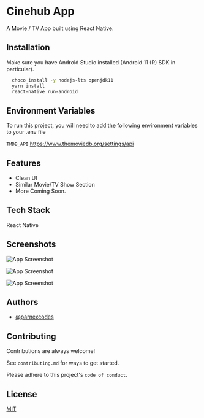 
# Cinehub App

A Movie / TV App built using React Native.




## Installation

Make sure you have Android Studio installed (Android 11 (R) SDK in particular).

```bash
  choco install -y nodejs-lts openjdk11
  yarn install
  react-native run-android
```
    
## Environment Variables

To run this project, you will need to add the following environment variables to your .env file

`TMDB_API` https://www.themoviedb.org/settings/api


## Features

- Clean UI
- Similar Movie/TV Show Section
- More Coming Soon.

## Tech Stack

React Native


## Screenshots

![App Screenshot](https://i.imgur.com/iLYBk4K.png)


![App Screenshot](https://i.imgur.com/YCLrhDd.png)


![App Screenshot](https://i.imgur.com/GPcNc58.png)


## Authors

- [@parnexcodes](https://www.github.com/parnexcodes)


## Contributing

Contributions are always welcome!

See `contributing.md` for ways to get started.

Please adhere to this project's `code of conduct`.


## License

[MIT](https://choosealicense.com/licenses/mit/)

